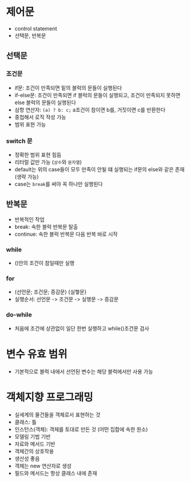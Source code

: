 # 제어문
- control statement
- 선택문, 반복문

## 선택문
### 조건문
- if문: 조건이 만족되면 밑의 블럭의 문들이 실행된다
- if-else문: 조건이 만족되면 if 블럭의 문들이 실행되고, 조건이 만족되지 못하면 else 블럭의 문들이 실행된다
- 삼항 연산자: `(a) ? b: c;` a조건이 참이면 b를, 거짓이면 c를 반환한다
- 중첩해서 로직 작성 가능
- 범위 표현 가능

### switch 문
- 정확한 범위 표현 힘듬
- 리터럴 값만 가능 (`상수`와 `문자열`)
- default는 위의 case들이 모두 만족이 안될 떄 실행되는 if문의 else와 같은 존재 (생략 가능)
- case는 `break`를 써야 꼭 하나만 실행된다

## 반복문
- 반복적인 작업
- break: 속한 블럭 반복문 탈출
- continue: 속한 블럭 반복문 다음 반복 바로 시작
### while
- ()안의 조건이 참일때만 실행
### for
- (선언문; 조건문; 증감문) {실햏문}
- 실행순서: 선언문 -> 조건문 -> 실행문 -> 증감문
### do-while
- 처음에 조건에 상관없이 일단 한번 실행하고 while()조건문 검사



# 변수 유효 범위
- 기본적으로 블럭 내에서 선언된 변수는 해당 블럭에서만 사용 가능



# 객체지향 프로그래밍
- 실세계의 물건들을 객체로서 표현하는 것
- 클래스: 틀
- 인스턴스(객체): 객체를 토대로 만든 것 (어떤 집합에 속한 원소)
- 모델링 기법 기반
- 자료와 메서드 기반
- 객체간의 상호작용
- 생산성 좋음
- 객체는 new 연산자로 생성
- 필드와 메서드는 항상 클래스 내에 존재

